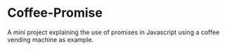 # Coffee-Promise
A mini project explaining the use of promises in Javascript using a coffee vending machine as example.
